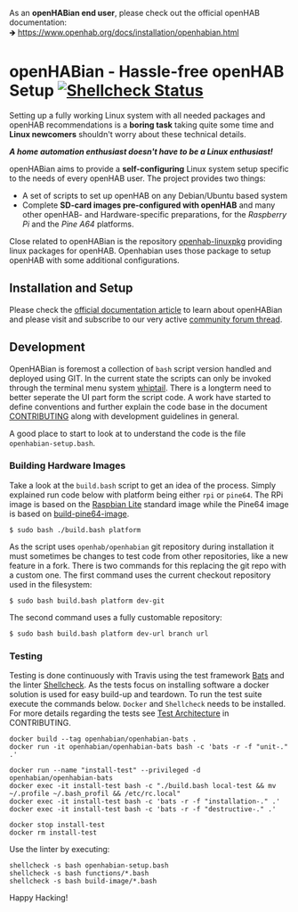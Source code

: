 ﻿As an **openHABian end user**, please check out the official openHAB documentation:  
🡺 https://www.openhab.org/docs/installation/openhabian.html

# openHABian - Hassle-free openHAB Setup [![Shellcheck Status](https://travis-ci.com/openhab/openhabian.svg?branch=master)](https://travis-ci.com/openhab/openhabian)

Setting up a fully working Linux system with all needed packages and openHAB recommendations is a **boring task** taking quite some time and **Linux newcomers** shouldn't worry about these technical details.

***A home automation enthusiast doesn't have to be a Linux enthusiast!***

openHABian aims to provide a **self-configuring** Linux system setup specific to the needs of every openHAB user.
The project provides two things:

* A set of scripts to set up openHAB on any Debian/Ubuntu based system
* Complete **SD-card images pre-configured with openHAB** and many other openHAB- and Hardware-specific preparations, for the *Raspberry Pi* and the *Pine A64* platforms.

Close related to openHABian is the repository [openhab-linuxpkg](https://github.com/openhab/openhab-linuxpkg) providing linux packages for openHAB. Openhabian uses those package to setup openHAB with some additional configurations.

## Installation and Setup

Please check the [official documentation article](https://www.openhab.org/docs/installation/openhabian.html) to learn about openHABian and please visit and subscribe to our very active [community forum thread](https://community.openhab.org/t/13379).


## Development

OpenHABian is foremost a collection of `bash` script version handled and deployed using GIT. In the current state the scripts can only be invoked through the terminal menu system [whiptail](https://en.wikibooks.org/wiki/Bash_Shell_Scripting/Whiptail). There is a longterm need to better seperate the UI part form the script code. A work have started to define conventions and further explain the code base in the document [CONTRIBUTING](CONTRIBUTING.md) along with development guidelines in general.

A good place to start to look at to understand the code is the file `openhabian-setup.bash`.

### Building Hardware Images
Take a look at the `build.bash` script to get an idea of the process. 
Simply explained run code below with platform being either `rpi` or `pine64`. The RPi image is based on the [Raspbian Lite](https://www.raspberrypi.org/downloads/raspbian) standard image while the Pine64 image is based on [build-pine64-image](https://github.com/longsleep/build-pine64-image).
```
$ sudo bash ./build.bash platform
```
As the script uses `openhab/openhabian` git repository during installation it must sometimes be changes to test code from other repositories, like a new feature in a fork. There is two commands for this replacing the git repo with a custom one. The first command uses the current checkout repository used in the filesystem:
```
$ sudo bash build.bash platform dev-git
```
The second command uses a fully customable repository:
```
$ sudo bash build.bash platform dev-url branch url
```

### Testing
Testing is done continuously with Travis using the test framework [Bats](https://github.com/bats-core/bats-core) and the linter [Shellcheck](https://www.shellcheck.net/).  As the tests focus on installing software a docker solution is used for easy build-up and teardown. To run the test suite execute the commands below. `Docker` and `Shellcheck` needs to be installed. For more details regarding the tests see [Test Architecture](https://github.com/openhab/openhabian/blob/master/CONTRIBUTING.md#test-architecture) in CONTRIBUTING.

```
docker build --tag openhabian/openhabian-bats .
docker run -it openhabian/openhabian-bats bash -c 'bats -r -f "unit-." .'

docker run --name "install-test" --privileged -d openhabian/openhabian-bats
docker exec -it install-test bash -c "./build.bash local-test && mv ~/.profile ~/.bash_profil && /etc/rc.local"                                                
docker exec -it install-test bash -c 'bats -r -f "installation-." .'
docker exec -it install-test bash -c 'bats -r -f "destructive-." .'

docker stop install-test
docker rm install-test
```
Use the linter by executing:
```
shellcheck -s bash openhabian-setup.bash
shellcheck -s bash functions/*.bash
shellcheck -s bash build-image/*.bash
```


Happy Hacking!
